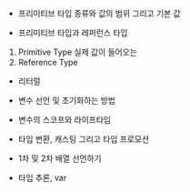 - 프리미티브 타입 종류와 값의 범위 그리고 기본 값   

- 프리미티브 타입과 레퍼런스 타입   
1. Primitive Type
	실제 값이 들어오는 
2. Reference Type

- 리터럴   

- 변수 선언 및 초기화하는 방법   

- 변수의 스코프와 라이프타임   

- 타입 변환, 캐스팅 그리고 타입 프로모션   

- 1차 및 2차 배열 선언하기   

- 타입 추론, var   
